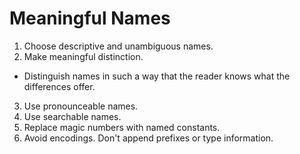 # Meaningful Names

1. Choose descriptive and unambiguous names.
2. Make meaningful distinction.

- Distinguish names in
  such a way that the reader knows what the differences offer.

3. Use pronounceable names.
4. Use searchable names.
5. Replace magic numbers with named constants.
6. Avoid encodings. Don't append prefixes or type information.
